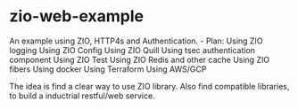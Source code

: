 # zio-web-example

An example using ZIO, HTTP4s and Authentication.
    - Plan:
        Using ZIO logging
        Using ZIO Config
        Using ZIO Quill
        Using tsec authentication component
        Using ZIO Test
        Using ZIO Redis and other cache
        Using ZIO fibers
        Using docker
        Using Terraform
        Using AWS/GCP

The idea is find a clear way to use ZIO library. Also find compatible libraries, to build a inductrial restful/web service.